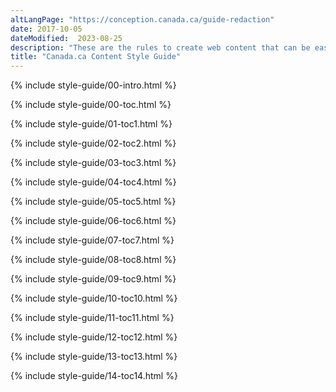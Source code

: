 ```yaml
---
altLangPage: "https://conception.canada.ca/guide-redaction"
date: 2017-10-05
dateModified:  2023-08-25
description: "These are the rules to create web content that can be easily found, understood and used."
title: "Canada.ca Content Style Guide"
---
```

<!-- Intro START id="intro" -->
{% include style-guide/00-intro.html %} 
<!-- Intro END -->
<!-- TOC START id="toc" -->
{% include style-guide/00-toc.html %} 
<!-- TOC  END -->
<!-- Summary of changes START id="toc1" --> 
{% include style-guide/01-toc1.html %} 
<!-- Summary of changes END --> 
<!-- Purpose START id="toc2" --> 
{% include style-guide/02-toc2.html %} 
<!-- Purpose END --> 
<!-- Use of the style guide START id="toc3" --> 
{% include style-guide/03-toc3.html %} 
<!-- Use of the style guide END --> 
<!--  Related policies, standards and procedures START id="toc4" --> 
{% include style-guide/04-toc4.html %} 
<!-- Related policies, standards and procedures END --> 
<!-- 1.0 Writing principles for web content START id="toc5" --> 
{% include style-guide/05-toc5.html %} 
<!-- 1.0 Writing principles for web content END --> 
<!-- 2.0 Plain language START id="toc6" --> 
{% include style-guide/06-toc6.html %} 
<!-- 2.0 Plain language END --> 
<!-- Summary of changes START id="toc7" --> 
{% include style-guide/07-toc7.html %} 
<!-- Summary of changes END --> 
<!-- 3.0 Tone START id="toc8" --> 
{% include style-guide/08-toc8.html %} 
<!-- 3.0 Tone END --> 
<!-- 4.0 Style START id="toc9" --> 
{% include style-guide/09-toc9.html %} 
<!-- 4.0 Style END --> 
<!-- 5.0 Content structure START id="toc10" --> 
{% include style-guide/10-toc10.html %} 
<!-- 5.0 Content structure END --> 
<!-- 6.0 Images and videos START id="toc11" --> 
{% include style-guide/11-toc11.html %} 
<!-- 6.0 Images and videose END --> 
<!-- 7.0 Links START id="toc12" --> 
{% include style-guide/12-toc12.html %} 
<!-- 7.0 Links END --> 
<!-- Web content makeovers START id="toc13" --> 
{% include style-guide/13-toc13.html %} 
<!-- Web content makeovers END --> 
<!-- Resources START id="toc14" --> 
{% include style-guide/14-toc14.html %} 
<!-- Resources END --> 
